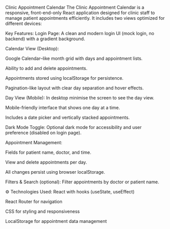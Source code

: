 Clinic Appointment Calendar
The Clinic Appointment Calendar is a responsive, front-end-only React application designed for clinic staff to manage patient appointments efficiently. It includes two views optimized for different devices:

 Key Features:
Login Page: A clean and modern login UI (mock login, no backend) with a gradient background.

Calendar View (Desktop):

Google Calendar–like month grid with days and appointment lists.

Ability to add and  delete appointments.

Appointments stored using localStorage for persistence.

Pagination-like layout with clear day separation and hover effects.

Day View (Mobile):
In desktop minimise the screen to see the day view.

Mobile-friendly interface that shows one day at a time.

Includes a date picker and vertically stacked appointments.

Dark Mode Toggle: Optional dark mode for accessibility and user preference (disabled on login page).

Appointment Management:

Fields for patient name, doctor, and time.

View  and delete appointments per day.

All changes persist using browser localStorage.

Filters & Search (optional): Filter appointments by doctor or patient name.

⚙️ Technologies Used:
React with hooks (useState, useEffect)

React Router for navigation

CSS for styling and responsiveness

LocalStorage for appointment data management
